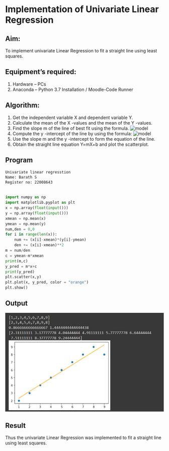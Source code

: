 # Implementation of Univariate Linear Regression
## Aim:
To implement univariate Linear Regression to fit a straight line using least squares.
## Equipment’s required:
1.	Hardware – PCs
2.	Anaconda – Python 3.7 Installation / Moodle-Code Runner
## Algorithm:
1.	Get the independent variable X and dependent variable Y.
2.	Calculate the mean of the X -values and the mean of the Y -values.
3.	Find the slope m of the line of best fit using the formula.
![model](eq1.jpg)
4.	Compute the y -intercept of the line by using the formula:
![model](eq2.jpg)  
5.	Use the slope m and the y -intercept to form the equation of the line.
6.	Obtain the straight line equation Y=mX+b and plot the scatterplot.
## Program
```
Univariate linear regresstion
Name: Barath S
Register no: 22008643
```
```python

import numpy as np
import matplotlib.pyplot as plt
x = np.array(float(input()))
y = np.array(float(input()))
xmean = np.mean(x)
ymean = np.mean(y)
num,den = 0,0
for i in range(len(x)):
    num += (x[i]-xmean)*(y[i]-ymean)
    den += (x[i]-xmean)**2
m = num/den
c = ymean-m*xmean
print(m,c)
y_pred = m*x+c
print(y_pred)
plt.scatter(x,y)
plt.plot(x, y_pred, color = "orange")
plt.show()
```







## Output
![model](out.png)

## Result
Thus the univariate Linear Regression was implemented to fit a straight line using least squares.
